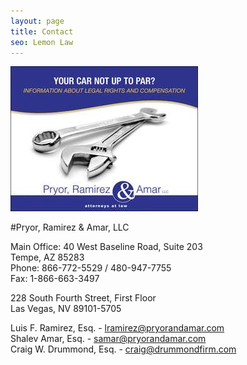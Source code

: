 ```yaml
---
layout: page
title: Contact
seo: Lemon Law
---
```


<img src="/images/contact.jpg" class="right">

#Pryor, Ramirez & Amar, LLC

Main Office:
40 West Baseline Road, Suite 203 <br>
Tempe, AZ 85283 <br>
Phone: 866-772-5529 / 480-947-7755 <br>
Fax: 1-866-663-3497
 
228 South Fourth Street, First Floor <br>
Las Vegas, NV 89101-5705 
 
Luis F. Ramirez, Esq. - [lramirez@pryorandamar.com](mailto:lramirez@pryorandamar.com) <br>
Shalev Amar, Esq. - [samar@pryorandamar.com](mailto:samar@pryorandamar.com) <br>
Craig W. Drummond, Esq. - [craig@drummondfirm.com](mailto:craig@drummondfirm.com) <br>